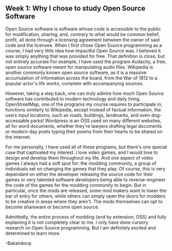 Week 1: Why I chose to study Open Source Software
-

Open Source software is software whose code is accessible to the public for modification, sharing, and, contrary to what would be common belief, profit, all done through a licensing agreement between the owner of said code and the licensee. When I first chose Open Source programming as a course, I had very little idea how impactful Open Source was. I believed it was simply anything that was provided for free. That definition is close, but not entirely accurate For example, I have used the program Audacity, a free, open source software meant for manipulating audio files. Wikipedia is another commonly known open source software, as it is a massive accumulation of information across the board, from the War of 1812 to a popular actor's life works, complete with accompanying sources.

However, taking a step back, one can truly admire how much Open Source software has contributed to modern technology and daily living. OpenStreetMap, one of the programs my course requires to participate in, functions similarly to Wikipedia, except instead of factual information, the users input locations, such as roads, buildings, landmarks, and even dog-accessable parks! Wordpress is an OSS used on many different websites, all for word documents, whether they're lawyers drafting legal documents or modern-day poets typing their poems from their hearts to be shared on the internet.

For me personally, I have used all of these programs, but there's one special case that captivated my interest. I love video games, and I would love to design and develop them throughout my life. And one aspect of video games I always had a soft spot for: the modding community, a group of individuals set on changing the games that they play. Of course, this is very dependant on either the developer releasing the source code for their games or very talented software developers being able to reverse-engineer the code of the games for the modding community to begin. But in particular, once the mods are released, some mod makers want to lower the bar of entry for others, while others can simply open the doors for modders to be creative in areas where they aren't. The mods themselves can opt to become shareware or become open source.

Admittedly, the entire process of modding (and by extension, OSS) and fully explaining it is not completely clear to me. I only have done cursory research on Open Source programming. But I am definitely excited and determined to learn more.

-Bakainkorp
